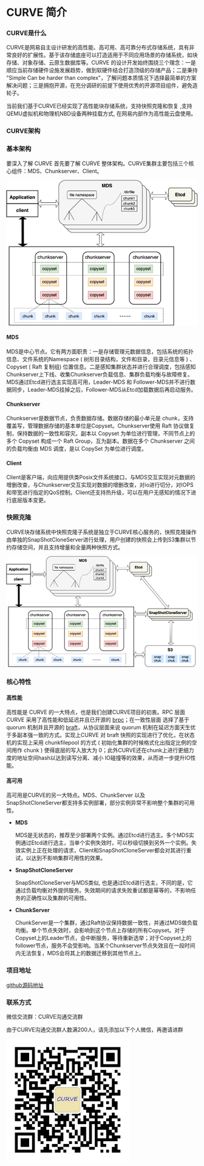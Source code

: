 # CURVE 简介

### CURVE是什么

CURVE是网易自主设计研发的高性能、高可用、高可靠分布式存储系统，具有非常良好的扩展性。基于该存储底座可以打造适用于不同应用场景的存储系统，如块存储、对象存储、云原生数据库等。CURVE 的设计开发始终围绕三个理念：一是顺应当前存储硬件设施发展趋势，做到软硬件结合打造顶级的存储产品；二是秉持 "Simple Can be harder than complex"，了解问题本质情况下选择最简单的方案解决问题；三是拥抱开源，在充分调研的前提下使用优秀的开源项目组件，避免造轮子。

当前我们基于CURVE已经实现了高性能块存储系统，支持快照克隆和恢复 ,支持QEMU虚拟机和物理机NBD设备两种挂载方式, 在网易内部作为高性能云盘使用。

### CURVE架构

### 基本架构

要深入了解 CURVE 首先要了解 CURVE 整体架构。CURVE集群主要包括三个核心组件：MDS、Chunkserver、Client。

![image-20200709165154104](image/architecture.png)

#### MDS

MDS是中心节点。它有两方面职责：一是存储管理元数据信息，包括系统的拓扑信息、文件系统的Namespace ( 树形目录结构，文件和目录，目录元信息等 ) 、Copyset ( Raft 复制组) 位置信息。二是感知集群状态并进行合理调度，包括感知Chunkserver上下线、收集Chunkserver负载信息、集群负载均衡与故障修复。MDS通过Etcd进行选主实现高可用，Leader-MDS 和 Follower-MDS并不进行数据同步，Leader-MDS挂掉之后，Follower-MDS从Etcd加载数据后再启动服务。

#### Chunkserver

Chunkserver是数据节点，负责数据存储。数据存储的最小单元是 chunk，支持覆盖写，管理数据存储的基本单位是Copyset。Chunkserver使用 Raft 协议做复制，保持数据的一致性和容灾。副本以 Copyset 为单位进行管理，不同节点上的多个 Copyset 构成一个 Raft Group，互为副本。数据在多个 Chunkserver 之间的负载均衡由 MDS 调度，是以 CopySet 为单位进行调度。

#### Client

Client是客户端，向应用提供类Posix文件系统接口，与MDS交互实现对元数据的增删改查，与Chunkserver交互实现对数据的增删改查，对io进行切分，对IOPS和带宽进行指定的QoS控制。Client还支持热升级，可以在用户无感知的情况下进行底层版本变更。

### 快照克隆

CURVE块存储系统中快照克隆子系统是独立于CURVE核心服务的，快照克隆操作由单独的SnapShotCloneServer进行处理，用户创建的快照会上传到S3集群以节约存储空间，并且支持增量和全量两种快照方式。

![image-snap](image/architecture_snap.png)

### 核心特性

#### 高性能

高性能是 CURVE 的一大特点，也是我们创建CURVE项目的初衷。RPC 层面 CURVE 采用了高性能和低延迟并且已开源的 [brpc](https://github.com/apache/incubator-brpc)；在一致性层面 选择了基于 quorum 机制并且开源的 [braft](https://github.com/baidu/braft)，从协议层面来说 quorum 机制在延迟方面天生优于多副本强一致的方式。实现上CURVE 对 braft 快照的实现进行了优化，在状态机的实现上采用 chunkfilepool 的方式 ( 初始化集群的时候格式化出指定比例的空间用作 chunk ) 使得底层的写入放大为 0；此外CURVE还在chunk上进行更细力度的地址空间hash以达到读写分离、减小 IO碰撞等的效果，从而进一步提升IO性能。

#### 高可用

高可用是CURVE的另一大特点。MDS、ChunkServer 以及 SnapShotCloneServer都支持多实例部署，部分实例异常不影响整个集群的可用性。

- **MDS** 

  MDS是无状态的，推荐至少部署两个实例。通过Etcd进行选主。多个MDS实例通过Etcd进行选主，当单个实例失效时，可以秒级切换到另外一个实例。失效实例上正在处理的请求，Client和SnapShotCloneServer都会对其进行重试，以达到不影响集群可用性的效果。  

- **SnapShotCloneServer**

  SnapShotCloneServer与MDS类似, 也是通过Etcd进行选主，不同的是，它通过负载均衡对外提供服务。失效期间的请求失败重试都是幂等的，不影响任务的正确性以及集群的可用性。

- **ChunkServer**

  ChunkServer是一个集群，通过Raft协议保持数据一致性，并通过MDS做负载均衡。单个节点失效时，会影响到这个节点上存储的所有Copyset。对于Copyset上的Leader节点，会中断服务，等待重新选举；对于Copyset上的follower节点，服务不会受影响。当某个Chunkserver节点失效且在一段时间内无法恢复，MDS会将其上的数据迁移到其他节点上。

### 项目地址

[github源码地址](https://github.com/opencurve/curve)

### 联系方式

微信交流群：CURVE沟通交流群

由于CURVE沟通交流群人数满200人，请先添加以下个人微信，再邀请进群



<img src="image/CURVE-wechat.jpeg" style="zoom: 75%;" />


